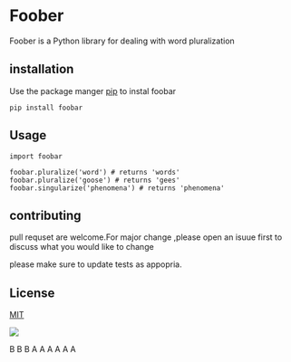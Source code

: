 





# Foober
Foober is a Python library for dealing with word pluralization

## installation

Use the package manger [pip](http://google.com) to instal foobar






    pip install foobar




## Usage


```
import foobar 

foobar.pluralize('word') # returns 'words'
foobar.pluralize('goose') # returns 'gees'
foobar.singularize('phenomena') # returns 'phenomena'

```


## contributing

pull requset are welcome.For major change ,please open an isuue first to discuss what you would like to change 



please make sure to update tests as appopria.


## License 

 

[MIT](http:.//google.com)

![](https://commonmark.org/help/images/favicon.png)
























    




B
B
B
A
A
A
A
A
A

